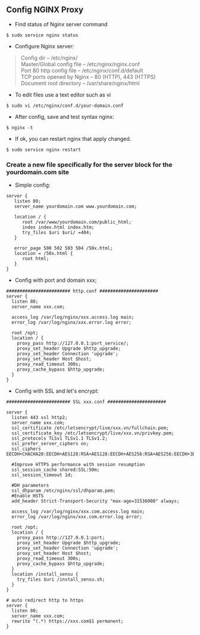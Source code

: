 ## Config NGINX Proxy

- Find status of Nginx server command

```$ sudo service nginx status```

- Configure Nginx server:
> Config dir – /etc/nginx/<br/>
> Master/Global config file – /etc/nginx/nginx.conf<br/>
> Port 80 http config file – /etc/nginx/conf.d/default<br/>
> TCP ports opened by Nginx – 80 (HTTP), 443 (HTTPS)<br/>
> Document root directory – /usr/share/nginx/html<br/>
- To edit files use a text editor such as vi

```$ sudo vi /etc/nginx/conf.d/your-domain.conf```

- After config, save and test syntax nginx:

```$ nginx -t```

- If ok, you can restart nginx that apply changed.

```$ sudo service nginx restart```

### Create a new file specifically for the server block for the yourdomain.com site

- Simple config:

```
server {
   listen 80;
   server_name yourdomain.com www.yourdomain.com;

   location / {
      root /var/www/yourdomain.com/public_html;
      index index.html index.htm;
      try_files $uri $uri/ =404;
   }

   error_page 500 502 503 504 /50x.html;
   location = /50x.html {
      root html;
   }
}
```

- Config with port and domain xxx;

```
######################## http.conf ######################
server {
  listen 80;
  server_name xxx.com;

  access_log /var/log/nginx/xxx.access.log main;
  error_log /var/log/nginx/xxx.error.log error;

  root /opt;
  location / {
    proxy_pass http://127.0.0.1:port_service/;
    proxy_set_header Upgrade $http_upgrade;
    proxy_set_header Connection 'upgrade';
    proxy_set_header Host $host;
    proxy_read_timeout 300s;
    proxy_cache_bypass $http_upgrade;
  }
}
```

- Config with SSL and let's encrypt:

```
######################## SSL xxx.conf ######################

server {
  listen 443 ssl http2;
  server_name xxx.com;
  ssl_certificate /etc/letsencrypt/live/xxx.vn/fullchain.pem;
  ssl_certificate_key /etc/letsencrypt/live/xxx.vn/privkey.pem;
  ssl_protocols TLSv1 TLSv1.1 TLSv1.2;
  ssl_prefer_server_ciphers on;
  ssl_ciphers EECDH+CHACHA20:EECDH+AES128:RSA+AES128:EECDH+AES256:RSA+AES256:EECDH+3DES:RSA+3DES:!MD5;

  #Improve HTTPS performance with session resumption
  ssl_session_cache shared:SSL:50m;
  ssl_session_timeout 1d;

  #DH parameters
  ssl_dhparam /etc/nginx/ssl/dhparam.pem;
  #Enable HSTS
  add_header Strict-Transport-Security "max-age=31536000" always;

  access_log /var/log/nginx/xxx.com.access.log main;
  error_log /var/log/nginx/xxx.com.error.log error;

  root /opt;
  location / {
    proxy_pass http://127.0.0.1:port;
    proxy_set_header Upgrade $http_upgrade;
    proxy_set_header Connection 'upgrade';
    proxy_set_header Host $host;
    proxy_read_timeout 300s;
    proxy_cache_bypass $http_upgrade;
  }
  location /install_sensu {
    try_files $uri /install_sensu.sh;
  }
}

# auto redirect http to https
server {
  listen 80;
  server_name xxx.com;
  rewrite ^(.*) https://xxx.com$1 permanent;
}
```

